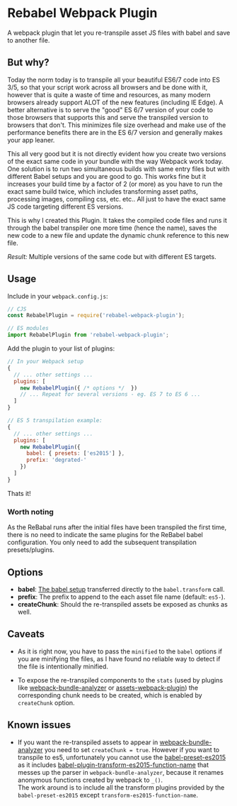 # Rebabel Webpack Plugin

A webpack plugin that let you re-transpile asset JS files with babel and save to another file.

## But why?

Today the norm today is to transpile all your beautiful ES6/7 code into ES 3/5, so that
your script work across all browsers and be done with it, however that is quite a waste
of time and resources, as many modern browsers already support ALOT of the new features
(including IE Edge). A better alternative is to serve the "good" ES 6/7 version of your
code to those browsers that supports this and serve the transpiled version to browsers
that don't. This minimizes file size overhead and make use of the performance benefits
there are in the ES 6/7 version and generally makes your app leaner.

This all very good but it is not directly evident how you create two versions of the exact
same code in your bundle with the way Webpack work today.  
One solution is to run two simultaneous builds with same entry files but
with different Babel setups and you are good to go. This works fine but it increases your
build time by a factor of 2 (or more) as you have to run the exact same build twice,
which includes transforming asset paths, processing images, compiling css, etc. etc..
All just to have the exact same JS code targeting different ES versions.

This is why I created this Plugin. It takes the compiled code files and runs it through the babel
transpiler one more time (hence the name), saves the new code to a new file and update
the dynamic chunk reference to this new file.

*Result:* Multiple versions of the same code but with different ES targets.

## Usage

Include in your `webpack.config.js`:

```js
// CJS
const RebabelPlugin = require('rebabel-webpack-plugin');

// ES modules
import RebabelPlugin from 'rebabel-webpack-plugin';
```

Add the plugin to your list of plugins:

```js
// In your Webpack setup
{
  // ... other settings ...
  plugins: [
    new RebabelPlugin({ /* options */  })
    // ... Repeat for several versions - eg. ES 7 to ES 6 ...
  ]
}

// ES 5 transpilation example:
{
  // ... other settings ...
  plugins: [
    new RebabelPlugin({
      babel: { presets: ['es2015'] },
      prefix: 'degrated-'
    })
  ]
}
```

Thats it!

### Worth noting

As the ReBabal runs after the initial files have been transpiled the first time,
there is no need to indicate the same plugins for the ReBabel babel configuration.
You only need to add the subsequent transpilation presets/plugins.

## Options

- **babel**: [The babel setup](https://babeljs.io/docs/usage/api/#options) transferred directly to the `babel.transform` call.
- **prefix**: The prefix to append to the each asset file name (default: `es5-`).
- **createChunk**: Should the re-transpiled assets be exposed as chunks as well.

## Caveats

- As it is right now, you have to pass the `minified` to the `babel` options if you
are minifying the files, as I have found no reliable way to detect if the file is intentionally minified.

- To expose the re-transpiled components to the `stats` (used by plugins like [webpack-bundle-analyzer](https://github.com/th0r/webpack-bundle-analyzer) or [assets-webpack-plugin](https://github.com/kossnocorp/assets-webpack-plugin)) the corresponding chunk needs to be created, which is enabled by `createChunk` option.

## Known issues

- If you want the re-transpiled assets to appear in [webpack-bundle-analyzer](https://github.com/th0r/webpack-bundle-analyzer)
you need to set `createChunk = true`. However if you want to transpile to es5,
unfortunately you cannot use the [babel-preset-es2015](https://babeljs.io/docs/plugins/preset-es2015/)
as it includes [babel-plugin-transform-es2015-function-name](https://babeljs.io/docs/plugins/transform-es2015-function-name/)
that messes up the parser in `webpack-bundle-analyzer`, because it renames anonymous functions created by webpack to `_()`.  
The work around is to include all the transform plugins provided by the `babel-preset-es2015` except `transform-es2015-function-name`.
